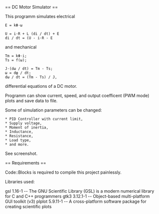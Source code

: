 == DC Motor Simulator ==

This programm simulates electrical

	E = kΦ·ω

	U = i·R + L (di / dt) + E
	di / dt = (U - i·R - E

and mechanical

	Tm = kΦ·i;
	Ts = f(ω);

	J·(dω / dt) = Tm - Ts;
	ω = dφ / dt;
	dω / dt = (Tm - Ts) / J,

differential equations of a DC motor.

Programm can show current, speed, and output coefficent (PWM mode) plots and save data to file.

Some of simulation parameters can be changed:

	* PID Controller with current limit,
	* Supply voltage,
	* Moment of inertia,
	* Inductance,
	* Resistance,
	* Load type,
	* and more.

See screenshot.

== Requirements ==

Code::Blocks is required to compile this project painlessly.

Libraries used:

gsl 1.16-1 -- The GNU Scientific Library (GSL) is a modern numerical library for C and C++ programmers
gtk3 3.12.1-1 -- Object-based multi-platform GUI toolkit (v3)
plplot 5.9.11-1 -- A cross-platform software package for creating scientific plots

